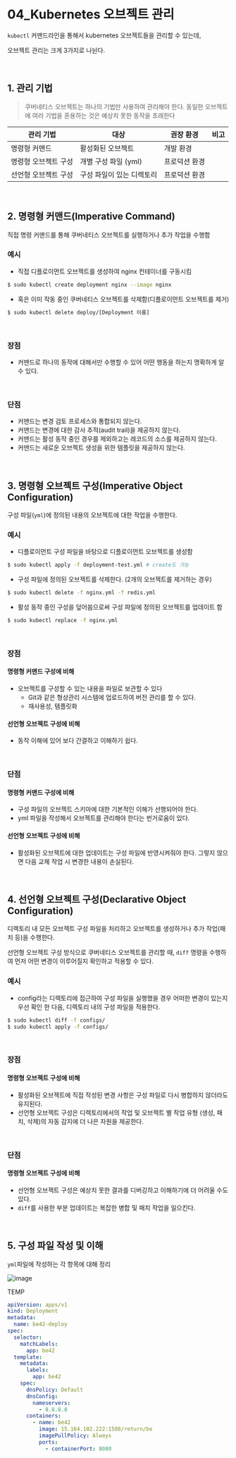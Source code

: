 # 04_Kubernetes 오브젝트 관리

`kubectl` 커맨드라인을 통해서 kubernetes 오브젝트들을 관리할 수 있는데,

오브젝트 관리는 크게 3가지로 나뉜다.

<br>

## 1. 관리 기법

> 쿠버네티스 오브젝트는 하나의 기법만 사용하여 관리해야 한다. 동일한 오브젝트에 여러 기법을 혼용하는 것은 예상치 못한 동작을 초래한다

| 관리 기법            | 대상                      | 권장 환경     | 비고 |
| -------------------- | ------------------------- | ------------- | ---- |
| 명령형 커맨드        | 활성화된 오브젝트         | 개발 환경     |      |
| 명령형 오브젝트 구성 | 개별 구성 파일 (yml)      | 프로덕션 환경 |      |
| 선언형 오브젝트 구성 | 구성 파일이 있는 디렉토리 | 프로덕션 환경 |      |

<br>

## 2. 명령형 커맨드(Imperative Command)

직접 명령 커맨드를 통해 쿠버네티스 오브젝트를 실행하거나 추가 작업을 수행함

### 예시

- 직접 디플로이먼트 오브젝트를 생성하여 nginx 컨테이너를 구동시킴

```bash
$ sudo kubectl create deployment nginx --image nginx
```

- 혹은 이미 작동 중인 쿠버네티스 오브젝트를 삭제함(디플로이먼트 오브젝트를 제거)

```bash
$ sudo kubectl delete deploy/[Deployment 이름]
```

<br>

### 장점

- 커맨드로 하나의 동작에 대해서만 수행할 수 있어 어떤 행동을 하는지 명확하게 알 수 있다.

<br>

### 단점

- 커맨드는 변경 검토 프로세스와 통합되지 않는다.
- 커맨드는 변경에 대한 감사 추적(audit trail)을 제공하지 않는다.
- 커맨드는 활성 동작 중인 경우를 제외하고는 레코드의 소스를 제공하지 않는다.
- 커맨드는 새로운 오브젝트 생성을 위한 템플릿을 제공하지 않는다.

<br>

## 3. 명령형 오브젝트 구성(Imperative Object Configuration)

구성 파일(`yml`)에 정의된 내용의 오브젝트에 대한 작업을 수행한다.

### 예시

- 디플로이먼트 구성 파일을 바탕으로 디플로이먼트 오브젝트를 생성함

```bash
$ sudo kubectl apply -f deployment-test.yml # create도 가능
```

- 구성 파일에 정의된 오브젝트를 삭제한다. (2개의 오브젝트를 제거하는 경우)

```bash
$ sudo kubectl delete -f nginx.yml -f redis.yml
```

- 활성 동작 중인 구성을 덮어씀으로써 구성 파일에 정의된 오브젝트를 업데이트 함

```bash
$ sudo kubectl replace -f nginx.yml
```

<br>

### 장점

#### 명령형 커맨드 구성에 비해

- 오브젝트를 구성할 수 있는 내용을 파일로 보관할 수 있다
  - Git과 같은 형상관리 시스템에 업로드하여 버전 관리를 할 수 있다.
  - 재사용성, 템플릿화

#### 선언형 오브젝트 구성에 비해

- 동작 이해에 있어 보다 간결하고 이해하기 쉽다.

<br>

### 단점

#### 명령형 커맨드 구성에 비해

- 구성 파일의 오브젝트 스키마에 대한 기본적인 이해가 선행되어야 한다.
- yml 파일을 작성해서 오브젝트를 관리해야 한다는 번거로움이 있다.

#### 선언형 오브젝트 구성에 비해

- 활성화된 오브젝트에 대한 업데이트는 구성 파일에 반영시켜줘야 한다. 그렇지 않으면 다음 교체 작업 시 변경한 내용이 손실된다.

<br>

## 4. 선언형 오브젝트 구성(Declarative Object Configuration)

디렉토리 내 모든 오브젝트 구성 파일을 처리하고 오브젝트를 생성하거나 추가 작업(패치 등)을 수행한다.

선언형 오브젝트 구성 방식으로 쿠버네티스 오브젝트를 관리할 때, `diff` 명령을 수행하여 먼저 어떤 변경이 이루어질지 확인하고 적용할 수 있다.

### 예시

- config라는 디렉토리에 접근하여 구성 파일을 실행했을 경우 어떠한 변경이 있는지 우선 확인 한 다음, 디렉토리 내의 구성 파일을 적용한다.

```bash
$ sudo kubectl diff -f configs/
$ sudo kubectl apply -f configs/
```

<br>

### 장점

#### 명령형 오브젝트 구성에 비해

- 활성화된 오브젝트에 직접 작성된 변경 사항은 구성 파일로 다시 병합하지 않더라도 유지된다.
- 선언형 오브젝트 구성은 디렉토리에서의 작업 및 오브젝트 별 작업 유형 (생성, 패치, 삭제)의 자동 감지에 더 나은 자원을 제공한다.

<br>

### 단점

#### 명령형 오브젝트 구성에 비해

- 선언형 오브젝트 구성은 예상치 못한 결과를 디버깅하고 이해하기에 더 어려울 수도 있다.
- `diff`를 사용한 부분 업데이트는 복잡한 병합 및 패치 작업을 일으킨다.

<br>

## 5. 구성 파일 작성 및 이해

`yml`파일에 작성하는 각 항목에 대해 정리

![image](https://github.com/siwon-park/Problem_Solving/assets/93081720/9aad51b5-8544-4793-a414-92300227d9fb)



TEMP

```yml
apiVersion: apps/v1
kind: Deployment
metadata:
  name: be42-deploy
spec:
  selector:
    matchLabels:
      app: be42
  template:
    metadata:
      labels:
        app: be42
    spec:
      dnsPolicy: Default
      dnsConfig:
        nameservers:
          - 8.8.8.8
      containers:
        - name: be42
          image: 15.164.102.222:1588/return/be
          imagePullPolicy: Always
          ports:
            - containerPort: 8080
```

